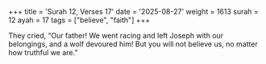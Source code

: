 +++
title = 'Surah 12, Verses 17'
date = '2025-08-27'
weight = 1613
surah = 12
ayah = 17
tags = ["believe", "faith"]
+++

They cried, “Our father! We went racing and left Joseph with our belongings, and a wolf devoured him! But you will not believe us, no matter how truthful we are.”